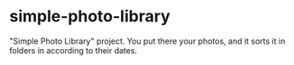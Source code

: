 # simple-photo-library
"Simple Photo Library" project. You put there your photos, and it sorts it in folders in according to their dates.
